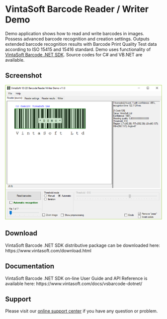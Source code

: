 <h1>VintaSoft Barcode Reader / Writer Demo</h1>

Demo application shows how to read and write barcodes in images. Possess advanced barcode recognition and creation settings. Outputs extended barcode recognition results with Barcode Print Quality Test data according to ISO 15415 and 15416 standard. Demo uses functionality of <a href="https://www.vintasoft.com/vsbarcode-dotnet-index.html">VintaSoft Barcode .NET SDK</a>. Source codes for C# and VB.NET are available.

<h2>Screenshot</h2>
<img src="vintasoft-barcode-reader-writer-demo.png" alt="VintaSoft Barcode Reader / Writer Demo">


<h2>Download</h2>
VintaSoft Barcode .NET SDK distributive package can be downloaded here: https://www.vintasoft.com/download.html


<h2>Documentation</h2>
VintaSoft Barcode .NET SDK on-line User Guide and API Reference is available here: https://www.vintasoft.com/docs/vsbarcode-dotnet/


<h2>Support</h2>
Please visit our <a href="https://www.vintasoft.com/support/">online support center</a> if you have any question or problem.
